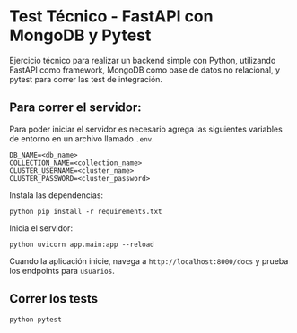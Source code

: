 # Test Técnico - FastAPI con MongoDB y Pytest

Ejercicio técnico para realizar un backend simple con Python, utilizando FastAPI como framework, MongoDB como base de datos no relacional, y pytest para correr las test de integración.

## Para correr el servidor:

Para poder iniciar el servidor es necesario agrega las siguientes variables de entorno en un archivo llamado `.env`. 

```
DB_NAME=<db_name>
COLLECTION_NAME=<collection_name>
CLUSTER_USERNAME=<cluster_name>
CLUSTER_PASSWORD=<cluster_password>
```

Instala las dependencias:

```
python pip install -r requirements.txt
```

Inicia el servidor:
```
python uvicorn app.main:app --reload
```

Cuando la aplicación inicie, navega a `http://localhost:8000/docs` y prueba los endpoints para  `usuarios`.

## Correr los tests

```
python pytest
```
